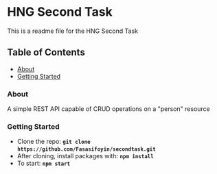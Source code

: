 # HNG Second Task

This is a readme file for the HNG Second Task

## Table of Contents

* [About](#about)
* [Getting Started](#start)

### <a name="about"></a> About
A simple REST API capable of CRUD operations on a "person" resource

### <a name="start"></a> Getting Started
- Clone the repo: **`git clone` `https://github.com/Fasasifoyin/secondtask.git`**
- After cloning, install packages with: **`npm install`** 
- To start: **`npm start`**

